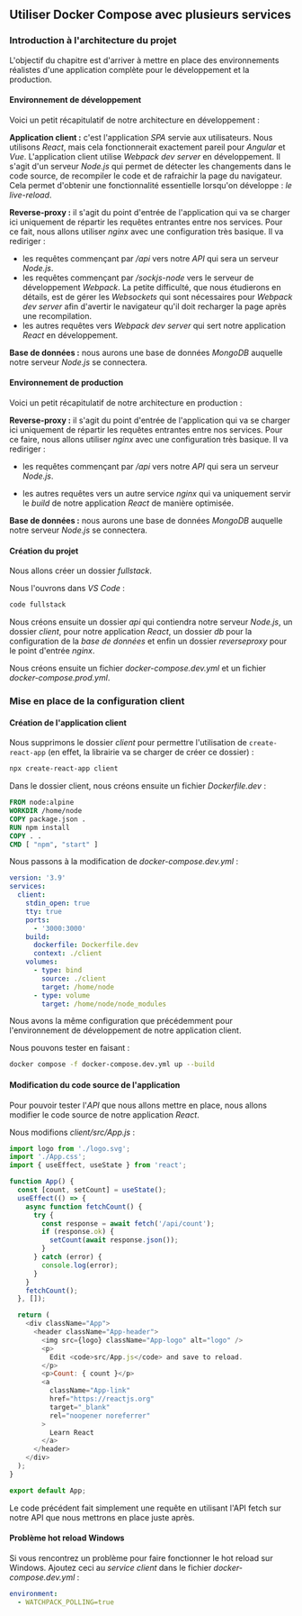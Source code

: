 ## Utiliser Docker Compose avec plusieurs services

### Introduction à l'architecture du projet

L'objectif du chapitre est d'arriver à mettre en place des environnements réalistes d'une application complète pour le développement et la production.

#### Environnement de développement

Voici un petit récapitulatif de notre architecture en développement :

**Application client :** c'est l'application *SPA* servie aux utilisateurs. Nous utilisons *React*, mais cela fonctionnerait exactement pareil pour *Angular* et *Vue*. L'application client utilise *Webpack dev server* en développement. Il s'agit d'un serveur *Node.js* qui permet de détecter les changements dans le code source, de recompiler le code et de rafraichir la page du navigateur. Cela permet d'obtenir une fonctionnalité essentielle lorsqu'on développe : *le live-reload*.

**Reverse-proxy :** il s'agit du point d'entrée de l'application qui va se charger ici uniquement de répartir les requêtes entrantes entre nos services. Pour ce fait, nous allons utiliser *nginx* avec une configuration très basique. Il va rediriger :
- les requêtes commençant par */api* vers notre *API* qui sera un serveur *Node.js*.
- les requêtes commençant par */sockjs-node* vers le serveur de développement *Webpack*. La petite difficulté, que nous étudierons en détails, est de gérer les *Websockets* qui sont nécessaires pour *Webpack dev server* afin d'avertir le navigateur qu'il doit recharger la page après une recompilation.
- les autres requêtes vers *Webpack dev server* qui sert notre application *React* en développement.

**Base de données :** nous aurons une base de données *MongoDB* auquelle notre serveur *Node.js* se connectera.

#### Environnement de production

Voici un petit récapitulatif de notre architecture en production :

**Reverse-proxy :** il s'agit du point d'entrée de l'application qui va se charger ici uniquement de répartir les requêtes entrantes entre nos services. Pour ce faire, nous allons utiliser *nginx* avec une configuration très basique. Il va rediriger :
- les requêtes commençant par */api* vers notre *API* qui sera un serveur *Node.js*.

- les autres requêtes vers un autre service *nginx* qui va uniquement servir le *build* de notre application *React* de manière optimisée.

**Base de données :** nous aurons une base de données *MongoDB* auquelle notre serveur *Node.js* se connectera.

#### Création du projet

Nous allons créer un dossier *fullstack*.

Nous l'ouvrons dans *VS Code* :

```sh
code fullstack
```

Nous créons ensuite un dossier *api* qui contiendra notre serveur *Node.js*, un dossier *client*, pour notre application *React*, un dossier *db* pour la configuration de la *base de données* et enfin un dossier *reverseproxy* pour le point d'entrée *nginx*.

Nous créons ensuite un fichier *docker-compose.dev.yml* et un fichier *docker-compose.prod.yml*. 

### Mise en place de la configuration client

#### Création de l'application client

Nous supprimons le dossier *client* pour permettre l'utilisation de `create-react-app` (en effet, la librairie va se charger de créer ce dossier) :

```sh
npx create-react-app client
```

Dans le dossier client, nous créons ensuite un fichier *Dockerfile.dev* :

```dockerfile
FROM node:alpine
WORKDIR /home/node
COPY package.json .
RUN npm install
COPY . .
CMD [ "npm", "start" ]
```

Nous passons à la modification de *docker-compose.dev.yml* :

```yaml
version: '3.9'
services:
  client:
    stdin_open: true
    tty: true
    ports:
      - '3000:3000'
    build:
      dockerfile: Dockerfile.dev
      context: ./client
    volumes:
      - type: bind
        source: ./client
        target: /home/node
      - type: volume
        target: /home/node/node_modules
```

Nous avons la même configuration que précédemment pour l'environnement de développement de notre application client.

Nous pouvons tester en faisant :

```sh
docker compose -f docker-compose.dev.yml up --build
```

#### Modification du code source de l'application

Pour pouvoir tester l'*API* que nous allons mettre en place, nous allons modifier le code source de notre application *React*.

Nous modifions *client/src/App.js* :

```js
import logo from './logo.svg';
import './App.css';
import { useEffect, useState } from 'react';

function App() {
  const [count, setCount] = useState();
  useEffect(() => {
    async function fetchCount() {
      try {
        const response = await fetch('/api/count');
        if (response.ok) {
          setCount(await response.json());
        }
      } catch (error) {
        console.log(error);
      }
    }
    fetchCount();
  }, []);

  return (
    <div className="App">
      <header className="App-header">
        <img src={logo} className="App-logo" alt="logo" />
        <p>
          Edit <code>src/App.js</code> and save to reload.
        </p>
        <p>Count: { count }</p>
        <a
          className="App-link"
          href="https://reactjs.org"
          target="_blank"
          rel="noopener noreferrer"
        >
          Learn React
        </a>
      </header>
    </div>
  );
}

export default App;
```

Le code précédent fait simplement une requête en utilisant l'API fetch sur notre API que nous mettrons en place juste après.

#### Problème hot reload Windows

Si vous rencontrez un problème pour faire fonctionner le hot reload sur Windows. Ajoutez ceci au *service client* dans le fichier *docker-compose.dev.yml* :

```yaml
environment:
  - WATCHPACK_POLLING=true
```

